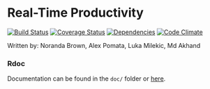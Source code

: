 # Real-Time Productivity

[![Build Status](https://secure.travis-ci.org/236b-RTP/RTP.png)](http://travis-ci.org/236b-RTP/RTP)
[![Coverage Status](https://coveralls.io/repos/236b-RTP/RTP/badge.png?branch=master)](https://coveralls.io/r/236b-RTP/RTP?branch=master)
[![Dependencies](https://gemnasium.com/236b-RTP/RTP.png)](https://gemnasium.com/236b-RTP/RTP)
[![Code Climate](https://codeclimate.com/github/236b-RTP/RTP.png)](https://codeclimate.com/github/236b-RTP/RTP)

Written by: Noranda Brown, Alex Pomata, Luka Milekic, Md Akhand

### Rdoc
Documentation can be found in the `doc/` folder or [here](http://236b-RTP.github.io/RTP).